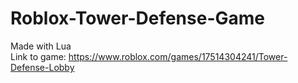 # Roblox-Tower-Defense-Game
Made with Lua  
Link to game:
https://www.roblox.com/games/17514304241/Tower-Defense-Lobby
